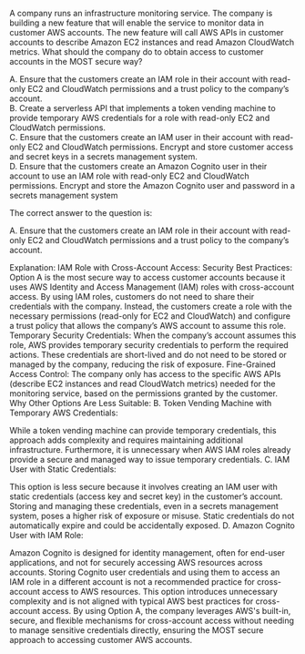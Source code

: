 A company runs an infrastructure monitoring service. The company is building a new feature that will enable the service to monitor data in customer AWS accounts. The new feature will call AWS APIs in customer accounts to describe Amazon EC2 instances and read Amazon CloudWatch metrics. What should the company do to obtain access to customer accounts in the MOST secure way? 

A. Ensure that the customers create an IAM role in their account with read-only EC2 and CloudWatch permissions and a trust policy to the company’s account. \
B. Create a serverless API that implements a token vending machine to provide temporary AWS credentials for a role with read-only EC2 and CloudWatch permissions. \
C. Ensure that the customers create an IAM user in their account with read-only EC2 and CloudWatch permissions. Encrypt and store customer access and secret keys in a secrets management system. \
D. Ensure that the customers create an Amazon Cognito user in their account to use an IAM role with read-only EC2 and CloudWatch permissions. Encrypt and store the Amazon Cognito user and password in a secrets management system


The correct answer to the question is:

A. Ensure that the customers create an IAM role in their account with read-only EC2 and CloudWatch permissions and a trust policy to the company’s account.

Explanation:
IAM Role with Cross-Account Access:
Security Best Practices: Option A is the most secure way to access customer accounts because it uses AWS Identity and Access Management (IAM) roles with cross-account access. By using IAM roles, customers do not need to share their credentials with the company. Instead, the customers create a role with the necessary permissions (read-only for EC2 and CloudWatch) and configure a trust policy that allows the company’s AWS account to assume this role.
Temporary Security Credentials: When the company’s account assumes this role, AWS provides temporary security credentials to perform the required actions. These credentials are short-lived and do not need to be stored or managed by the company, reducing the risk of exposure.
Fine-Grained Access Control: The company only has access to the specific AWS APIs (describe EC2 instances and read CloudWatch metrics) needed for the monitoring service, based on the permissions granted by the customer.
Why Other Options Are Less Suitable:
B. Token Vending Machine with Temporary AWS Credentials:

While a token vending machine can provide temporary credentials, this approach adds complexity and requires maintaining additional infrastructure. Furthermore, it is unnecessary when AWS IAM roles already provide a secure and managed way to issue temporary credentials.
C. IAM User with Static Credentials:

This option is less secure because it involves creating an IAM user with static credentials (access key and secret key) in the customer’s account. Storing and managing these credentials, even in a secrets management system, poses a higher risk of exposure or misuse. Static credentials do not automatically expire and could be accidentally exposed.
D. Amazon Cognito User with IAM Role:

Amazon Cognito is designed for identity management, often for end-user applications, and not for securely accessing AWS resources across accounts. Storing Cognito user credentials and using them to access an IAM role in a different account is not a recommended practice for cross-account access to AWS resources. This option introduces unnecessary complexity and is not aligned with typical AWS best practices for cross-account access.
By using Option A, the company leverages AWS's built-in, secure, and flexible mechanisms for cross-account access without needing to manage sensitive credentials directly, ensuring the MOST secure approach to accessing customer AWS accounts.
